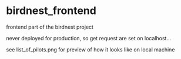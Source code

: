 # birdnest_frontend

frontend part of the birdnest project

never deployed for production, so get request are set on localhost... 

see list_of_pilots.png for preview of how it looks like on local machine
